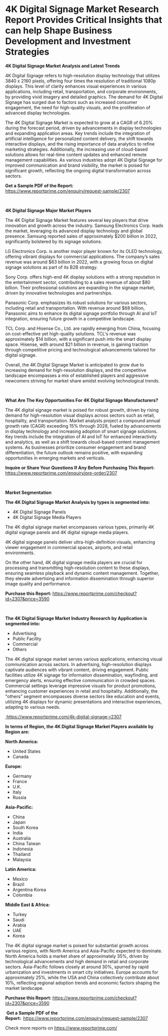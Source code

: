 <p><h1>4K Digital Signage Market Research Report Provides Critical Insights that can help Shape Business Development and Investment Strategies</h1></p><p><strong>4K Digital Signage Market Analysis and Latest Trends</strong></p>
<p><p>4K Digital Signage refers to high-resolution display technology that utilizes 3840 x 2160 pixels, offering four times the resolution of traditional 1080p displays. This level of clarity enhances visual experiences in various applications, including retail, transportation, and corporate environments, by providing vivid imagery and detailed graphics. The demand for 4K Digital Signage has surged due to factors such as increased consumer engagement, the need for high-quality visuals, and the proliferation of advanced display technologies.</p><p>The 4K Digital Signage Market is expected to grow at a CAGR of 6.20% during the forecast period, driven by advancements in display technologies and expanding application areas. Key trends include the integration of artificial intelligence for personalized content delivery, the shift towards interactive displays, and the rising importance of data analytics to refine marketing strategies. Additionally, the increasing use of cloud-based solutions allows for real-time content updates and enhanced remote management capabilities. As various industries adopt 4K Digital Signage for improved communication and brand visibility, the market is poised for significant growth, reflecting the ongoing digital transformation across sectors.</p></p>
<p><strong>Get a Sample PDF of the Report:&nbsp;</strong> <a href="https://www.reportprime.com/enquiry/request-sample/2307?utm_campaign=3007&utm_medium=2&utm_source=Github&utm_content=ia&utm_term=18032025&utm_id=4k-digital-signage">https://www.reportprime.com/enquiry/request-sample/2307</a></p>
<p>&nbsp;</p>
<p><strong>4K Digital Signage Major Market Players</strong></p>
<p><p>The 4K Digital Signage Market features several key players that drive innovation and growth across the industry. Samsung Electronics Corp. leads the market, leveraging its advanced display technology and global presence. Samsung reported sales of approximately $200 billion in 2022, significantly bolstered by its signage solutions.</p><p>LG Electronics Corp. is another major player known for its OLED technology, offering vibrant displays for commercial applications. The company’s sales revenue was around $63 billion in 2022, with a growing focus on digital signage solutions as part of its B2B strategy.</p><p>Sony Corp. offers high-end 4K display solutions with a strong reputation in the entertainment sector, contributing to a sales revenue of about $80 billion. Their professional solutions are expanding in the signage market, driven by innovative technologies and partnerships.</p><p>Panasonic Corp. emphasizes its robust solutions for various sectors, including retail and transportation. With revenue around $68 billion, Panasonic aims to enhance its digital signage portfolio through AI and IoT integration, ensuring future growth in a competitive landscape.</p><p>TCL Corp. and Hisense Co., Ltd. are rapidly emerging from China, focusing on cost-effective yet high-quality solutions. TCL's revenue was approximately $14 billion, with a significant push into the smart display space. Hisense, with around $21 billion in revenue, is gaining traction through competitive pricing and technological advancements tailored for digital signage.</p><p>Overall, the 4K Digital Signage Market is anticipated to grow due to increasing demand for high-resolution displays, and the competitive landscape encompasses a mix of established players and aggressive newcomers striving for market share amidst evolving technological trends.</p></p>
<p>&nbsp;</p>
<p><strong>What Are The Key Opportunities For 4K Digital Signage Manufacturers?</strong></p>
<p><p>The 4K digital signage market is poised for robust growth, driven by rising demand for high-resolution visual displays across sectors such as retail, hospitality, and transportation. Market analysts project a compound annual growth rate (CAGR) exceeding 15% through 2028, fueled by advancements in display technology and increasing adoption of smart signage solutions. Key trends include the integration of AI and IoT for enhanced interactivity and analytics, as well as a shift towards cloud-based content management systems. As businesses prioritize consumer engagement and brand differentiation, the future outlook remains positive, with expanding opportunities in emerging markets and verticals.</p></p>
<p><strong>Inquire or Share Your Questions If Any Before Purchasing This Report:</strong> <a href="https://www.reportprime.com/enquiry/pre-order/2307?utm_campaign=3007&utm_medium=2&utm_source=Github&utm_content=ia&utm_term=18032025&utm_id=4k-digital-signage">https://www.reportprime.com/enquiry/pre-order/2307</a></p>
<p>&nbsp;</p>
<p><strong>Market Segmentation</strong></p>
<p><strong>The 4K Digital Signage Market Analysis by types is segmented into:</strong></p>
<p><ul><li>4K Digital Signage Panels</li><li>4K Digital Signage Media Players</li></ul></p>
<p><p>The 4K digital signage market encompasses various types, primarily 4K digital signage panels and 4K digital signage media players. </p><p>4K digital signage panels deliver ultra-high-definition visuals, enhancing viewer engagement in commercial spaces, airports, and retail environments. </p><p>On the other hand, 4K digital signage media players are crucial for processing and transmitting high-resolution content to these displays, ensuring seamless playback and dynamic content management. Together, they elevate advertising and information dissemination through superior image quality and performance.</p></p>
<p><strong>Purchase this Report:&nbsp;</strong><a href="https://www.reportprime.com/checkout?id=2307&price=3590&utm_campaign=3007&utm_medium=2&utm_source=Github&utm_content=ia&utm_term=18032025&utm_id=4k-digital-signage">https://www.reportprime.com/checkout?id=2307&price=3590</a></p>
<p>&nbsp;</p>
<p><strong>The 4K Digital Signage Market Industry Research by Application is segmented into:</strong></p>
<p><ul><li>Advertising</li><li>Public Facility</li><li>Commercial</li><li>Others</li></ul></p>
<p><p>The 4K digital signage market serves various applications, enhancing visual communication across sectors. In advertising, high-resolution displays captivate audiences with vibrant content, driving engagement. Public facilities utilize 4K signage for information dissemination, wayfinding, and emergency alerts, ensuring effective communication in crowded spaces. Commercial settings leverage impressive visuals for product promotions, enhancing customer experiences in retail and hospitality. Additionally, the "others" segment encompasses diverse sectors like education and events, utilizing 4K displays for dynamic presentations and interactive experiences, adapting to various needs.</p></p>
<p><a href="https://www.reportprime.com/4k-digital-signage-r2307?utm_campaign=3007&utm_medium=2&utm_source=Github&utm_content=ia&utm_term=18032025&utm_id=4k-digital-signage">&nbsp;https://www.reportprime.com/4k-digital-signage-r2307</a></p>
<p><strong>In terms of Region, the 4K Digital Signage Market Players available by Region are:</strong></p>
<p>
    <p> <strong> North America: </strong>
        <ul>
            <li>United States</li>
            <li>Canada</li>
        </ul>
        </p> 
    <p> <strong> Europe: </strong>
        <ul>
            <li>Germany</li>
            <li>France</li>
            <li>U.K.</li>
            <li>Italy</li>
            <li>Russia</li>
        </ul>
        </p> 
    <p> <strong> Asia-Pacific: </strong>
        <ul>
            <li>China</li>
            <li>Japan</li>
            <li>South Korea</li>
            <li>India</li>
            <li>Australia</li>
            <li>China Taiwan</li>
            <li>Indonesia</li>
            <li>Thailand</li>
            <li>Malaysia</li>
        </ul>
        </p> 
    <p> <strong> Latin America: </strong>
        <ul>
            <li>Mexico</li>
            <li>Brazil</li>
            <li>Argentina Korea</li>
            <li>Colombia</li>
        </ul>
        </p> 
    <p> <strong> Middle East & Africa: </strong>
        <ul>
            <li>Turkey</li>
            <li>Saudi</li>
            <li>Arabia</li>
            <li>UAE</li>
            <li>Korea</li>
        </ul>
    </p>
    </p>
<p><p>The 4K digital signage market is poised for substantial growth across various regions, with North America and Asia-Pacific expected to dominate. North America holds a market share of approximately 35%, driven by technological advancements and high demand in retail and corporate sectors. Asia-Pacific follows closely at around 30%, spurred by rapid urbanization and investments in smart city initiatives. Europe accounts for approximately 25%, while the USA and China collectively contribute about 10%, reflecting regional adoption trends and economic factors shaping the market landscape.</p></p>
<p><strong>Purchase this Report: </strong><a href="https://www.reportprime.com/checkout?id=2307&price=3590&utm_campaign=3007&utm_medium=2&utm_source=Github&utm_content=ia&utm_term=18032025&utm_id=4k-digital-signage">https://www.reportprime.com/checkout?id=2307&price=3590</a></p>
<p>&nbsp;<strong>Get a Sample PDF of the Report:&nbsp;&nbsp;</strong><a href="https://www.reportprime.com/enquiry/request-sample/2307?utm_campaign=3007&utm_medium=2&utm_source=Github&utm_content=ia&utm_term=18032025&utm_id=4k-digital-signage">https://www.reportprime.com/enquiry/request-sample/2307</a></p>
<p><strong></strong></p>
<p>Check more reports on <a href="https://www.reportprime.com/?utm_campaign=3007&utm_medium=2&utm_source=Github&utm_content=ia&utm_term=18032025&utm_id=4k-digital-signage">https://www.reportprime.com/</a></p>